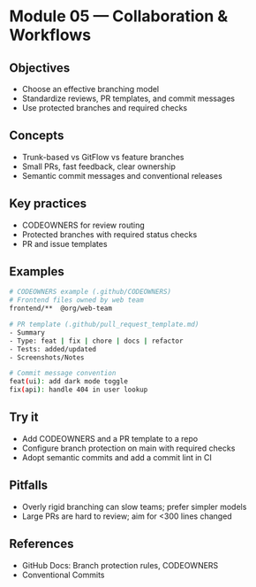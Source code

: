# Module 05 — Collaboration & Workflows

## Objectives
- Choose an effective branching model
- Standardize reviews, PR templates, and commit messages
- Use protected branches and required checks

## Concepts
- Trunk-based vs GitFlow vs feature branches
- Small PRs, fast feedback, clear ownership
- Semantic commit messages and conventional releases

## Key practices
- CODEOWNERS for review routing
- Protected branches with required status checks
- PR and issue templates

## Examples
```bash
# CODEOWNERS example (.github/CODEOWNERS)
# Frontend files owned by web team
frontend/**  @org/web-team

# PR template (.github/pull_request_template.md)
- Summary
- Type: feat | fix | chore | docs | refactor
- Tests: added/updated
- Screenshots/Notes

# Commit message convention
feat(ui): add dark mode toggle
fix(api): handle 404 in user lookup
```

## Try it
- Add CODEOWNERS and a PR template to a repo
- Configure branch protection on main with required checks
- Adopt semantic commits and add a commit lint in CI

## Pitfalls
- Overly rigid branching can slow teams; prefer simpler models
- Large PRs are hard to review; aim for <300 lines changed

## References
- GitHub Docs: Branch protection rules, CODEOWNERS
- Conventional Commits
